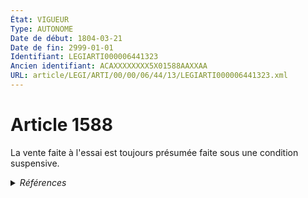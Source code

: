 ```yaml
---
État: VIGUEUR
Type: AUTONOME
Date de début: 1804-03-21
Date de fin: 2999-01-01
Identifiant: LEGIARTI000006441323
Ancien identifiant: ACAXXXXXXXX5X01588AAXXAA
URL: article/LEGI/ARTI/00/00/06/44/13/LEGIARTI000006441323.xml
---
```


<h1>Article 1588</h1>

La vente faite à l'essai est toujours présumée faite sous une condition
suspensive.


<details>
  <summary><em>Références</em></summary>

  <h2>Références faites par l'article</h2>
  
  <ul>
    <li>
      CODIFICATION source Loi 1804-03-06
    </li>
    <li>
      CREATION source Loi 1804-03-06 promulguée le 16 mars 1804
    </li>
  </ul>
</details>

